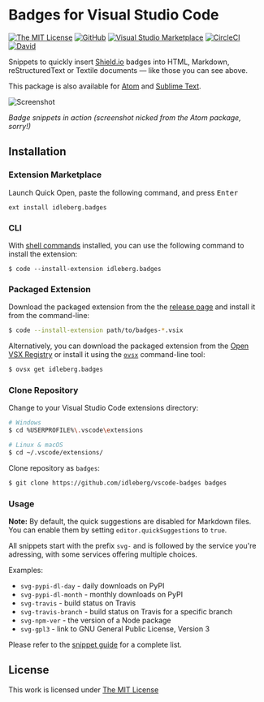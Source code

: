 # Badges for Visual Studio Code

[![The MIT License](https://flat.badgen.net/badge/license/MIT/orange)](http://opensource.org/licenses/MIT)
[![GitHub](https://flat.badgen.net/github/release/idleberg/vscode-badges)](https://github.com/idleberg/vscode-badges/releases)
[![Visual Studio Marketplace](https://vsmarketplacebadge.apphb.com/installs-short/idleberg.badges.svg?style=flat-square)](https://marketplace.visualstudio.com/items?itemName=idleberg.badges)
[![CircleCI](https://flat.badgen.net/circleci/github/idleberg/vscode-badges)](https://circleci.com/gh/idleberg/vscode-badges)
[![David](https://flat.badgen.net/david/dev/idleberg/vscode-badges)](https://david-dm.org/idleberg/vscode-badges?type=dev)

Snippets to quickly insert [Shield.io](http://shields.io) badges into HTML, Markdown, reStructuredText or Textile documents — like those you can see above.

This package is also available for [Atom](https://github.com/idleberg/atom-badges) and [Sublime Text](https://github.com/idleberg/sublime-badges).

![Screenshot](https://raw.githubusercontent.com/idleberg/vscode-badges/master/screenshot.gif)

*Badge snippets in action (screenshot nicked from the Atom package, sorry!)*

## Installation

### Extension Marketplace

Launch Quick Open, paste the following command, and press <kbd>Enter</kbd>

`ext install idleberg.badges`

### CLI

With [shell commands](https://code.visualstudio.com/docs/editor/command-line) installed, you can use the following command to install the extension:

`$ code --install-extension idleberg.badges`

### Packaged Extension

Download the packaged extension from the the [release page](https://github.com/idleberg/vscode-badges/releases) and install it from the command-line:

```bash
$ code --install-extension path/to/badges-*.vsix
```

Alternatively, you can download the packaged extension from the [Open VSX Registry](https://open-vsx.org/) or install it using the [`ovsx`](https://www.npmjs.com/package/ovsx) command-line tool:

```bash
$ ovsx get idleberg.badges
```

### Clone Repository

Change to your Visual Studio Code extensions directory:

```bash
# Windows
$ cd %USERPROFILE%\.vscode\extensions

# Linux & macOS
$ cd ~/.vscode/extensions/
```

Clone repository as `badges`:

```bash
$ git clone https://github.com/idleberg/vscode-badges badges
```

### Usage

**Note:** By default, the quick suggestions are disabled for Markdown files. You can enable them by setting `editor.quickSuggestions` to `true`.

All snippets start with the prefix `svg-` and is followed by the service you're adressing, with some services offering multiple choices.

Examples:

* `svg-pypi-dl-day` - daily downloads on PyPI
* `svg-pypi-dl-month` - monthly downloads on PyPI
* `svg-travis` - build status on Travis
* `svg-travis-branch` - build status on Travis for a specific branch
* `svg-npm-ver` - the version of a Node package
* `svg-gpl3` - link to GNU General Public License, Version 3

Please refer to the [snippet guide](https://github.com/idleberg/vscode-badges/blob/master/snippets.md) for a complete list.

## License

This work is licensed under [The MIT License](https://opensource.org/licenses/MIT)

[ai]: http://www.androidicons.com
[brandico]: https://github.com/fontello/brandico.font
[cc]: https://github.com/cc-icons/cc-icons
[dashicons]: https://github.com/WordPress/dashicons
[devicons]: https://github.com/vorillaz/devicons
[ei]: https://github.com/outpunk/evil-icons
[el]: https://github.com/reduxframework/Elusive-Icons
[fa]: https://github.com/FortAwesome/Font-Awesome
[fi]: http://zurb.com/playground/foundation-icons
[fl]: https://github.com/Lukas-W/font-linux
[geomicon]: https://github.com/jxnblk/geomicons-open
[glyphicon]: https://getbootstrap.com/components/#glyphicons
[icono]: https://github.com/saeedalipoor/icono
[ion]: https://github.com/driftyco/ionicons
[line]: http://www.elegantthemes.com/blog/resources/how-to-use-and-embed-an-icon-font-on-your-website
[mdi]: https://github.com/Templarian/MaterialDesign-Webfont
[mfg]: https://github.com/MfgLabs/mfglabs-iconset
[mfizz]: https://github.com/fizzed/font-mfizz
[octicon]: https://github.com/github/octicons
[oi]: https://github.com/iconic/open-iconic
[openwebicons]: https://github.com/pfefferle/openwebicons
[pf]: https://github.com/vendocrat/PaymentFont
[ratchicon]: http://goratchet.com/components/#ratchicons
[st]: https://github.com/parkerbennett/stackicons
[typcn]: https://github.com/stephenhutchings/typicons.font
[ui]: http://semantic-ui.com/elements/icon.html
[wi]: https://github.com/erikflowers/weather-icons
[zmdi]: https://github.com/zavoloklom/material-design-iconic-font
